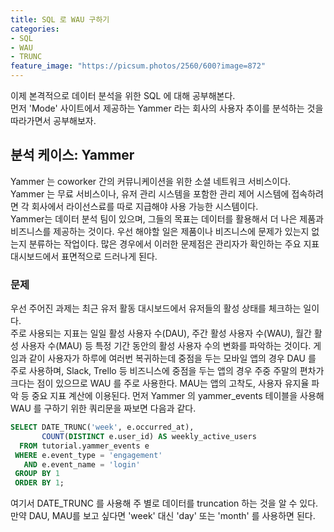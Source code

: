 ```yaml
---
title: SQL 로 WAU 구하기
categories:
- SQL
- WAU
- TRUNC
feature_image: "https://picsum.photos/2560/600?image=872"
---
```

이제 본격적으로 데이터 분석을 위한 SQL 에 대해 공부해본다.  
먼저 'Mode' 사이트에서 제공하는 Yammer 라는 회사의 사용자 추이를 분석하는 것을 따라가면서 공부해보자.  
## 분석 케이스: Yammer
Yammer 는 coworker 간의 커뮤니케이션을 위한 소셜 네트워크 서비스이다. Yammer 는 무료 서비스이나, 유저 관리 시스템을 포함한 관리 제어 시스템에 접속하려면 각 회사에서 라이선스료를 따로 지급해야 사용 가능한 시스템이다.  
Yammer는 데이터 분석 팀이 있으며, 그들의 목표는 데이터를 활용해서 더 나은 제품과 비즈니스를 제공하는 것이다. 우선 해야할 일은 제품이나 비즈니스에 문제가 있는지 없는지 분류하는 작업이다. 많은 경우에서 이러한 문제점은 관리자가 확인하는 주요 지표 대시보드에서 표면적으로 드러나게 된다.

### 문제
우선 주어진 과제는 최근 유저 활동 대시보드에서 유저들의 활성 상태를 체크하는 일이다.  
주로 사용되는 지표는 일일 활성 사용자 수(DAU), 주간 활성 사용자 수(WAU), 월간 활성 사용자 수(MAU) 등 특정 기간 동안의 활성 사용자 수의 변화를 파악하는 것이다. 게임과 같이 사용자가 하루에 여러번 복귀하는데 중점을 두는 모바일 앱의 경우 DAU 를 주로 사용하며, Slack, Trello 등 비즈니스에 중점을 두는 앱의 경우 주중 주말의 편차가 크다는 점이 있으므로 WAU 를 주로 사용한다. MAU는 앱의 고착도, 사용자 유지율 파악 등 중요 지표 계산에 이용된다.
먼저 Yammer 의 yammer_events 테이블을 사용해 WAU 를 구하기 위한 쿼리문을 짜보면 다음과 같다.

```SQL
SELECT DATE_TRUNC('week', e.occurred_at),
       COUNT(DISTINCT e.user_id) AS weekly_active_users
  FROM tutorial.yammer_events e
 WHERE e.event_type = 'engagement'
   AND e.event_name = 'login'
 GROUP BY 1
 ORDER BY 1;
 ```
여기서 DATE_TRUNC 를 사용해 주 별로 데이터를 truncation 하는 것을 알 수 있다. 만약 DAU, MAU를 보고 싶다면 'week' 대신 'day' 또는 'month' 를 사용하면 된다. 
